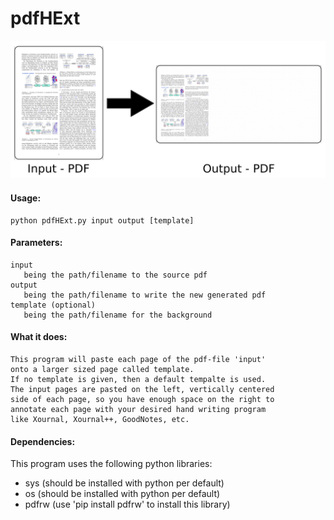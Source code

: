 # pdfHExt
![](imgs/programBehaviour.png)
#### Usage:
    python pdfHExt.py input output [template]


#### Parameters:
    input
       being the path/filename to the source pdf
    output
       being the path/filename to write the new generated pdf
    template (optional)
       being the path/filename for the background


#### What it does:
    This program will paste each page of the pdf-file 'input'
    onto a larger sized page called template.
    If no template is given, then a default tempalte is used.
    The input pages are pasted on the left, vertically centered
    side of each page, so you have enough space on the right to
    annotate each page with your desired hand writing program
    like Xournal, Xournal++, GoodNotes, etc.

#### Dependencies:
This program uses the following python libraries:
  - sys  (should be installed with python per default)
  - os   (should be installed with python per default)
  - pdfrw  (use 'pip install pdfrw' to install this library)
